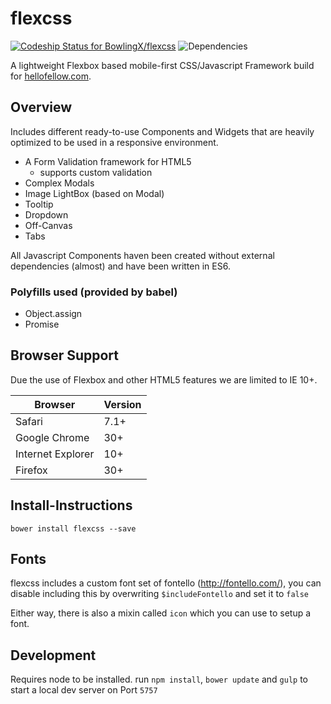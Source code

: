 flexcss
=======

[ ![Codeship Status for BowlingX/flexcss](https://img.shields.io/codeship/77646e40-9208-0132-73f3-668629e00ab9/master.svg)](https://codeship.com/projects/61792)
![Dependencies](https://img.shields.io/david/bowlingx/flexcss.svg)

A lightweight Flexbox based mobile-first CSS/Javascript Framework build for [hellofellow.com](https://hellofellow.com).

## Overview
Includes different ready-to-use Components and Widgets that are heavily optimized to be used in a responsive environment.

- A Form Validation framework for HTML5
  - supports custom validation
- Complex Modals
- Image LightBox (based on Modal)
- Tooltip
- Dropdown
- Off-Canvas
- Tabs

All Javascript Components haven been created without external dependencies (almost) and have been written in ES6.

### Polyfills used (provided by babel)

- Object.assign
- Promise

## Browser Support
Due the use of Flexbox and other HTML5 features we are limited to IE 10+.

| Browser | Version |
| -------- | ------- |
| Safari | 7.1+ |
| Google Chrome |  30+ | Android 4.1+ |
| Internet Explorer | 10+| Windows Phone 8 |
| Firefox | 30+|

## Install-Instructions

`bower install flexcss --save`

## Fonts
flexcss includes a custom font set of fontello (http://fontello.com/),
you can disable including this by overwriting `$includeFontello` and set it to `false`

Either way, there is also a mixin called `icon` which you can use to setup a font.

## Development

Requires node to be installed.
run `npm install`, `bower update` and `gulp` to start a local dev server on Port `5757`


